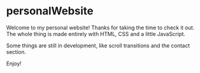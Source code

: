 # personalWebsite
 
Welcome to my personal website! Thanks for taking the time to check it out. The whole thing is made entirely with HTML, CSS and a little JavaScript.

Some things are still in development, like scroll transitions and the contact section.

Enjoy!